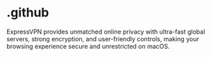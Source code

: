 # .github
ExpressVPN provides unmatched online privacy with ultra-fast global servers, strong encryption, and user-friendly controls, making your browsing experience secure and unrestricted on macOS.
